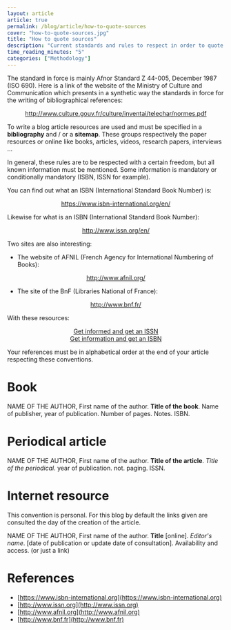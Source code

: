 ```yaml
---
layout: article
article: true
permalink: /blog/article/how-to-quote-sources
cover: "how-to-quote-sources.jpg"
title: "How to quote sources"
description: "Current standards and rules to respect in order to quote sources."
time_reading_minutes: "5"
categories: ["Methodology"]
---
```


The standard in force is mainly Afnor Standard Z 44-005, December 1987 (ISO 690). Here is a link of the website of the Ministry of Culture and Communication which presents in a synthetic way the standards in force for the writing of bibliographical references:

<p align = "center">
  <a href="http://www.culture.gouv.fr/culture/inventai/telechar/normes.pdf">http://www.culture.gouv.fr/culture/inventai/telechar/normes.pdf</a>
</p>

To write a blog article resources are used and must be specified in a **bibliography** and / or a **sitemap**. These groups respectively the paper resources or online like books, articles, videos, research papers, interviews ...

In general, these rules are to be respected with a certain freedom, but all known information must be mentioned. Some information is mandatory or conditionally mandatory (ISBN, ISSN for example).

You can find out what an ISBN (International Standard Book Number) is:

<p align = "center">
  <a href="https://www.isbn-international.org/fr/"> https://www.isbn-international.org/en/ </a>
</p>

Likewise for what is an ISBN (International Standard Book Number):

<p align = "center">
  <a href="http://www.issn.org/fr/"> http://www.issn.org/en/ </a>
</p>

Two sites are also interesting:

* The website of AFNIL (French Agency for International Numbering of Books): 

<p align = "center">
    <a href="http://www.afnil.org/"> http://www.afnil.org/ </a>
</p>

* The site of the BnF (Libraries National of France): 

<p align = "center">
    <a href="http://www.bnf.fr/"> http://www.bnf.fr/ </a>
</p>

With these resources:

<p align = "center">
  <a href="http://www.bnf.fr/fr/professionnels/s_informer_obtenir_issn.html"> Get informed and get an ISSN </a> <br>
	<a href="http://www.bnf.fr/fr/professionnels/s_informer_obtenir_isbn.html"> Get information and get an ISBN </a>
</p>

Your references must be in alphabetical order at the end of your article respecting these conventions.

# Book

NAME OF THE AUTHOR, First name of the author. **Title of the book**. Name of publisher, year of publication. Number of pages. Notes. ISBN.
 
# Periodical article

NAME OF THE AUTHOR, First name of the author. **Title of the article**. *Title of the periodical*. year of publication. not. paging. ISSN.

# Internet resource
 
 This convention is personal. For this blog by default the links given are consulted the day of the creation of the article.
 
NAME OF THE AUTHOR, First name of the author. **Title** [online]. *Editor's name*. [date of publication or update date of consultation]. Availability and access. (or just a link)

# References

- [https://www.isbn-international.org](https://www.isbn-international.org) 
- [http://www.issn.org](http://www.issn.org)
- [http://www.afnil.org](http://www.afnil.org)
- [http://www.bnf.fr](http://www.bnf.fr)
